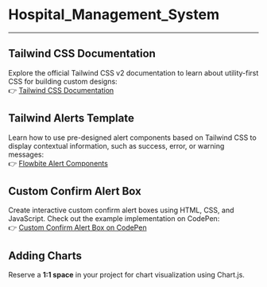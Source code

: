 # Hospital_Management_System
---

## Tailwind CSS Documentation

Explore the official Tailwind CSS v2 documentation to learn about utility-first CSS for building custom designs:  
👉 [Tailwind CSS Documentation](https://v2.tailwindcss.com/docs)


## Tailwind Alerts Template

Learn how to use pre-designed alert components based on Tailwind CSS to display contextual information, such as success, error, or warning messages:  
👉 [Flowbite Alert Components](https://flowbite.com/docs/components/alerts/#default-alert)


## Custom Confirm Alert Box

Create interactive custom confirm alert boxes using HTML, CSS, and JavaScript. Check out the example implementation on CodePen:  
👉 [Custom Confirm Alert Box on CodePen](https://codepen.io/dcode-software/pen/LKywLG)


## Adding Charts

Reserve a **1:1 space** in your project for chart visualization using Chart.js.
